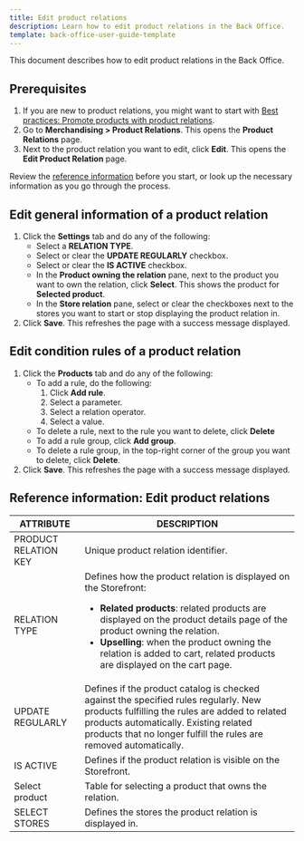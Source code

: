 ```yaml
---
title: Edit product relations
description: Learn how to edit product relations in the Back Office.
template: back-office-user-guide-template
---
```


This document describes how to edit product relations in the Back Office.

## Prerequisites

1. If you are new to product relations, you might want to start with [Best practices: Promote products with product relations](/docs/scos/user/back-office-user-guides/{{page.version}}/merchandising/product-relations/best-practices-promote-products-with-product-relations.html).
2. Go to **Merchandising&nbsp;<span aria-label="and then">></span> Product Relations**.
    This opens the **Product Relations** page.
3. Next to the product relation you want to edit, click **Edit**.
    This opens the **Edit Product Relation** page.

Review the [reference information](#reference-information-edit-product-relations) before you start, or look up the necessary information as you go through the process.    

## Edit general information of a product relation

1. Click the **Settings** tab and do any of the following:
    * Select a **RELATION TYPE**.
    * Select or clear the **UPDATE REGULARLY** checkbox.
    * Select or clear the **IS ACTIVE** checkbox.
    * In the **Product owning the relation** pane, next to the product you want to own the relation, click **Select**.
        This shows the product for **Selected product**.
    * In the **Store relation** pane, select or clear the checkboxes next to the stores you want to start or stop displaying the product relation in.
2. Click **Save**.
    This refreshes the page with a success message displayed.

## Edit condition rules of a product relation

1. Click the **Products** tab and do any of the following:
    * To add a rule, do the following:
        1. Click **Add rule**.
        2. Select a parameter.
        3. Select a relation operator.
        4. Select a value.
    * To delete a rule, next to the rule you want to delete, click **Delete**
    * To add a rule group, click **Add group**.
    * To delete a rule group, in the top-right corner of the group you want to delete, click **Delete**.
2. Click **Save**.
    This refreshes the page with a success message displayed.


## Reference information: Edit product relations

| ATTRIBUTE | DESCRIPTION |
| --- | --- |
| PRODUCT RELATION KEY | Unique product relation identifier. |
| RELATION TYPE | Defines how the product relation is displayed on the Storefront: <ul><li>**Related products**: related products are displayed on the product details page of the product owning the relation.</li><li>**Upselling**: when the product owning the relation is added to cart, related products are displayed on the cart page.</li></ul>|
| UPDATE REGULARLY  | Defines if the product catalog is checked against the specified rules regularly. New products fulfilling the rules are added to related products automatically. Existing related products that no longer fulfill the rules are removed automatically. |
| IS ACTIVE | Defines if the product relation is visible on the Storefront. |
| Select product | Table for selecting a product that owns the relation. |
| SELECT STORES | Defines the stores the product relation is displayed in. |    
